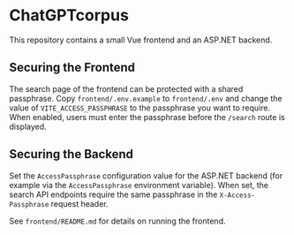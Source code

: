 # ChatGPTcorpus

This repository contains a small Vue frontend and an ASP.NET backend.

## Securing the Frontend

The search page of the frontend can be protected with a shared passphrase. Copy `frontend/.env.example` to `frontend/.env` and change the value of `VITE_ACCESS_PASSPHRASE` to the passphrase you want to require. When enabled, users must enter the passphrase before the `/search` route is displayed.

## Securing the Backend

Set the `AccessPassphrase` configuration value for the ASP.NET backend (for example via the `AccessPassphrase` environment variable). When set, the search API endpoints require the same passphrase in the `X-Access-Passphrase` request header.

See `frontend/README.md` for details on running the frontend.
